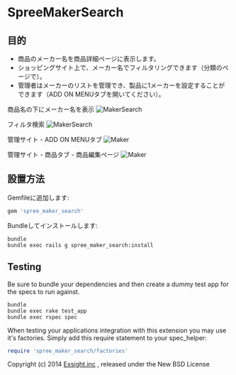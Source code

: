 SpreeMakerSearch
================

目的
-------
* 商品のメーカー名を商品詳細ページに表示します。
* ショッピングサイト上で、メーカー名でフィルタリングできます（分類のページで）。
* 管理者はメーカーのリストを管理でき、製品に1メーカーを設定することができます（ADD ON MENUタブを開いてください）。

商品名の下にメーカー名を表示
![MakerSearch](https://raw.githubusercontent.com/wiki/digitalm/spree_maker_search/images/makersearch2.jpg)

フィルタ検索
![MakerSearch](https://raw.githubusercontent.com/wiki/digitalm/spree_maker_search/images/makersearch1.jpg)

管理サイト - ADD ON MENUタブ
![Maker](https://raw.githubusercontent.com/wiki/digitalm/spree_maker_search/images/maker1.jpg)

管理サイト - 商品タブ - 商品編集ページ
![Maker](https://raw.githubusercontent.com/wiki/digitalm/spree_maker_search/images/maker2.jpg)

設置方法
------------

Gemfileに追加します:

```ruby
gem 'spree_maker_search'
```

Bundleしてインストールします:

```shell
bundle
bundle exec rails g spree_maker_search:install
```

Testing
-------

Be sure to bundle your dependencies and then create a dummy test app for the specs to run against.

```shell
bundle
bundle exec rake test_app
bundle exec rspec spec
```

When testing your applications integration with this extension you may use it's factories.
Simply add this require statement to your spec_helper:

```ruby
require 'spree_maker_search/factories'
```

Copyright (c) 2014 [Exsight.inc](http://www.exsight.co.jp/) , released under the New BSD License